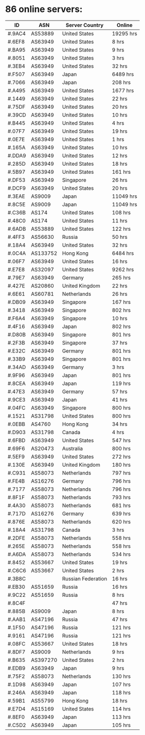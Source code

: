 # 86 online servers:

| ID | ASN | Server Country | Online |
| ------ | ------ | ------ | ------ |
| #.9AC4 | AS53889 | United States | 19295 hrs |
| #.6EF8 | AS63949 | United States | 8 hrs |
| #.BA95 | AS63949 | United States | 9 hrs |
| #.8051 | AS63949 | United States | 3 hrs |
| #.3EB4 | AS63949 | United States | 32 hrs |
| #.F507 | AS63949 | Japan | 6489 hrs |
| #.7066 | AS63949 | Japan | 208 hrs |
| #.A495 | AS63949 | United States | 1677 hrs |
| #.1449 | AS63949 | United States | 22 hrs |
| #.75DF | AS63949 | United States | 20 hrs |
| #.39CD | AS63949 | United States | 10 hrs |
| #.B445 | AS63949 | United States | 4 hrs |
| #.07F7 | AS63949 | United States | 19 hrs |
| #.0E7E | AS63949 | United States | 1 hrs |
| #.165A | AS63949 | United States | 10 hrs |
| #.DDA9 | AS63949 | United States | 12 hrs |
| #.285D | AS63949 | United States | 18 hrs |
| #.5B97 | AS63949 | United States | 161 hrs |
| #.DF53 | AS63949 | Singapore | 26 hrs |
| #.DCF9 | AS63949 | United States | 20 hrs |
| #.3EAE | AS9009 | Japan | 11049 hrs |
| #.8C5E | AS9009 | Japan | 11049 hrs |
| #.C36B | AS174 | United States | 108 hrs |
| #.48C0 | AS174 | United States | 11 hrs |
| #.6ADB | AS53889 | United States | 122 hrs |
| #.4FF3 | AS56630 | Russia | 50 hrs |
| #.18A4 | AS63949 | United States | 32 hrs |
| #.0C4A | AS133752 | Hong Kong | 6484 hrs |
| #.06F7 | AS63949 | United States | 16 hrs |
| #.E7E8 | AS32097 | United States | 9262 hrs |
| #.79E7 | AS63949 | Germany | 265 hrs |
| #.427E | AS20860 | United Kingdom | 22 hrs |
| #.6E61 | AS60781 | Netherlands | 26 hrs |
| #.DB09 | AS63949 | Singapore | 167 hrs |
| #.3418 | AS63949 | Singapore | 802 hrs |
| #.F6A4 | AS63949 | Singapore | 10 hrs |
| #.4F16 | AS63949 | Japan | 802 hrs |
| #.D80B | AS63949 | Singapore | 801 hrs |
| #.2F3B | AS63949 | Singapore | 37 hrs |
| #.E32C | AS63949 | Germany | 801 hrs |
| #.33B9 | AS63949 | Singapore | 801 hrs |
| #.34AD | AS63949 | Germany | 3 hrs |
| #.9F96 | AS63949 | Japan | 801 hrs |
| #.8CEA | AS63949 | Japan | 119 hrs |
| #.47E3 | AS63949 | Germany | 57 hrs |
| #.9CE3 | AS63949 | Japan | 41 hrs |
| #.04FC | AS63949 | Singapore | 800 hrs |
| #.1521 | AS31798 | United States | 800 hrs |
| #.0EBB | AS4760 | Hong Kong | 34 hrs |
| #.D903 | AS31798 | Canada | 4 hrs |
| #.6FBD | AS63949 | United States | 547 hrs |
| #.69F6 | AS20473 | Australia | 800 hrs |
| #.5EF9 | AS63949 | United States | 272 hrs |
| #.130E | AS63949 | United Kingdom | 180 hrs |
| #.C931 | AS58073 | Netherlands | 797 hrs |
| #.FE4B | AS16276 | Germany | 796 hrs |
| #.7177 | AS58073 | Netherlands | 796 hrs |
| #.8F1F | AS58073 | Netherlands | 793 hrs |
| #.4A30 | AS58073 | Netherlands | 681 hrs |
| #.717D | AS16276 | Germany | 639 hrs |
| #.876E | AS58073 | Netherlands | 620 hrs |
| #.18A4 | AS31798 | Canada | 3 hrs |
| #.2DFE | AS58073 | Netherlands | 558 hrs |
| #.265E | AS58073 | Netherlands | 558 hrs |
| #.A6DA | AS58073 | Netherlands | 534 hrs |
| #.8452 | AS53667 | United States | 19 hrs |
| #.C6C6 | AS53667 | United States | 2 hrs |
| #.3B8C |  | Russian Federation | 16 hrs |
| #.EB30 | AS51659 | Russia | 16 hrs |
| #.9C22 | AS51659 | Russia | 8 hrs |
| #.8C4F |  |  | 47 hrs |
| #.885B | AS9009 | Japan | 8 hrs |
| #.AAB1 | AS47196 | Russia | 47 hrs |
| #.1F50 | AS47196 | Russia | 121 hrs |
| #.9161 | AS47196 | Russia | 121 hrs |
| #.08FC | AS53667 | United States | 18 hrs |
| #.8DF7 | AS9009 | Netherlands | 9 hrs |
| #.B635 | AS397270 | United States | 2 hrs |
| #.EDB9 | AS63949 | Japan | 9 hrs |
| #.75F2 | AS58073 | Netherlands | 130 hrs |
| #.1D98 | AS63949 | Japan | 107 hrs |
| #.246A | AS63949 | Japan | 118 hrs |
| #.59B1 | AS55799 | Hong Kong | 18 hrs |
| #.E7D4 | AS15169 | United States | 114 hrs |
| #.8EF0 | AS63949 | Japan | 113 hrs |
| #.C5D2 | AS63949 | Japan | 105 hrs |

